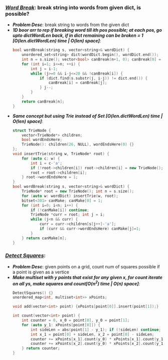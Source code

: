 ### ***[Word Break](https://leetcode.com/problems/word-break/)***: break string into words from given dict, is possible?    
- ***Problem Desc***: break string to words from the given dict
- ***1D boor arr to rep if breaking word till ith pos possible; at each pos, go upto dictWordLen back, if in dict remaining can be broken = 1 [O(len.dictWordLen) time | O(len) space]***:
  ```cpp
  bool wordBreak(string s, vector<string>& wordDict) {
      unordered_set<string> dict(wordDict.begin(), wordDict.end());
      int n = s.size(); vector<bool> canBreak(n+1, 0); canBreak[0] = 1;
      for (int i=1; i<=n; ++i) {
          int j = i-1;
          while (j>=0 && i-j<=20 && !canBreak[i]) {
              if (dict.find(s.substr(j, i-j)) != dict.end()) {
                  canBreak[i] = canBreak[j];
              } j--;
          }
      }
      return canBreak[n];
  }
  ```
- ***Same concept but using Trie instead of Set [O(len.dictWordLen) time | O(len) space]***:
  ```cpp
  struct TrieNode {
      vector<TrieNode*> children;
      bool wordEndsHere;
      TrieNode(): children(26, NULL), wordEndsHere(0) {}
  };
  void insertTrie(string w, TrieNode* root) {
      for (auto c: w) {
          int i = c-'a';
          if (!root->children[i]) root->children[i] = new TrieNode();
          root = root->children[i];
      } root->wordEndsHere = 1;
  }
  bool wordBreak(string s, vector<string>& wordDict) {
      TrieNode* root = new TrieNode(); int n = s.size();
      for (auto w: wordDict) insertTrie(w, root);
      bitset<301> canMake; canMake[0] = 1;
      for (int i=0; i<n; i++) {
          if (!canMake[i]) continue;
          TrieNode *curr = root; int j = i;
          while (j<n && curr) {
              curr = curr->children[s[j++]-'a'];
              if (curr && curr->wordEndsHere) canMake[j]=1;
          }
      } return canMake[n];
  }
  ```

### ***[Detect Squares](https://leetcode.com/problems/detect-squares/)***:
- ***Problem Desc***: given points on a grid, count num of squares possible if a point is given as a vertice
- ***Make multiset with y points that exist for any given x, for count iterate on all ys, make squares and count[O(n<sup>2</sup>) time | O(n) space]***:
  ```cpp
  DetectSquares() {}
  unordered_map<int, multiset<int>> xPoints;
  
  void add(vector<int> point) {xPoints[point[0]].insert(point[1]);}
  
  int count(vector<int> point) {
      int counter = 0, x_0 = point[0], y_0 = point[1];
      for (auto y_1: xPoints[point[0]]) {
          int sideLen = abs(point[1] - y_1); if (!sideLen) continue;
          int x_1 = point[0] + sideLen, x_2 = point[0] - sideLen;
          counter += xPoints[x_1].count(y_0) * xPoints[x_1].count(y_1);
          counter += xPoints[x_2].count(y_0) * xPoints[x_2].count(y_1);
      } return counter;
  }
  ```
